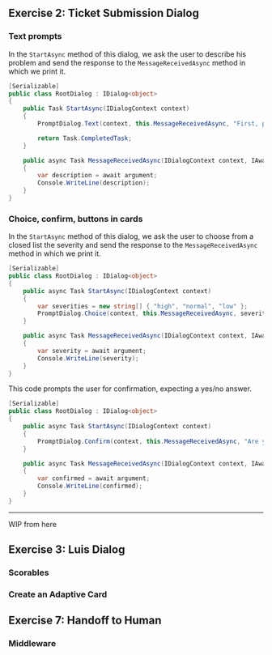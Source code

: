 ## Exercise 2: Ticket Submission Dialog

### Text prompts

In the `StartAsync` method of this dialog, we ask the user to describe his problem and send the response to the `MessageReceivedAsync` method in which we print it.

``` csharp
[Serializable]
public class RootDialog : IDialog<object>
{
    public Task StartAsync(IDialogContext context)
    {
        PromptDialog.Text(context, this.MessageReceivedAsync, "First, please briefly describe your problem to me.");

        return Task.CompletedTask;
    }

    public async Task MessageReceivedAsync(IDialogContext context, IAwaitable<string> argument)
    {
        var description = await argument;
        Console.WriteLine(description);
    }
}
```

### Choice, confirm, buttons in cards

In the `StartAsync` method of this dialog, we ask the user to choose from a closed list the severity and send the response to the `MessageReceivedAsync` method in which we print it.

``` csharp
[Serializable]
public class RootDialog : IDialog<object>
{
    public async Task StartAsync(IDialogContext context)
    {
        var severities = new string[] { "high", "normal", "low" };
        PromptDialog.Choice(context, this.MessageReceivedAsync, severities, "Which is the severity of this problem?");
    }

    public async Task MessageReceivedAsync(IDialogContext context, IAwaitable<string> argument)
    {
        var severity = await argument;
        Console.WriteLine(severity);
    }
}
```

This code prompts the user for confirmation, expecting a yes/no answer.

``` csharp
[Serializable]
public class RootDialog : IDialog<object>
{
    public async Task StartAsync(IDialogContext context)
    {
        PromptDialog.Confirm(context, this.MessageReceivedAsync, "Are you sure this is correct?");
    }

    public async Task MessageReceivedAsync(IDialogContext context, IAwaitable<bool> argument)
    {
        var confirmed = await argument;
        Console.WriteLine(confirmed);
    }
}
```
---
WIP from here

## Exercise 3: Luis Dialog

### Scorables

### Create an Adaptive Card

## Exercise 7: Handoff to Human

### Middleware